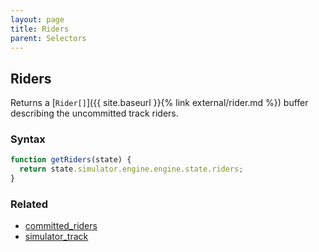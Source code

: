 ```yaml
---
layout: page
title: Riders
parent: Selectors
---
```


## Riders

Returns a [`Rider[]`]({{ site.baseurl }}{% link external/rider.md %}) buffer describing the uncommitted track riders.

### Syntax

```js
function getRiders(state) {
  return state.simulator.engine.engine.state.riders;
}
```

### Related

- [committed_riders](./committed_riders.md)
- [simulator_track](./simulator_track.md)
